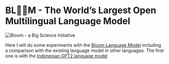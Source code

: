 # BL🌼🌸M - The World’s Largest Open Multilingual Language Model

![Bloom - a Big Science Initiative](https://assets.website-files.com/6139f3cdcbbff3a68486761d/62cce3c835539c54f31329b1_image1.png)

Here I will do some experiments with the [Bloom Language Model](https://bigscience.huggingface.co/blog/bloom) including a comparison 
with the existing language model in other languages. The first one is with the [Indonesian GPT2 language model](bloom_comparison.ipynb)
